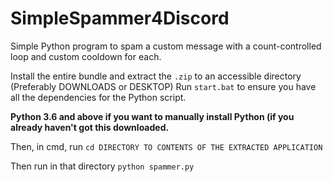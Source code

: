 # SimpleSpammer4Discord
Simple Python program to spam a custom message with a count-controlled loop and custom cooldown for each.

Install the entire bundle and extract the `.zip` to an accessible directory (Preferably DOWNLOADS or DESKTOP)
Run ``start.bat`` to ensure you have all the dependencies for the Python script.

**Python 3.6 and above if you want to manually install Python (if you already haven't got this downloaded.**

Then, in cmd, run ```cd DIRECTORY TO CONTENTS OF THE EXTRACTED APPLICATION```

Then run in that directory ```python spammer.py```

